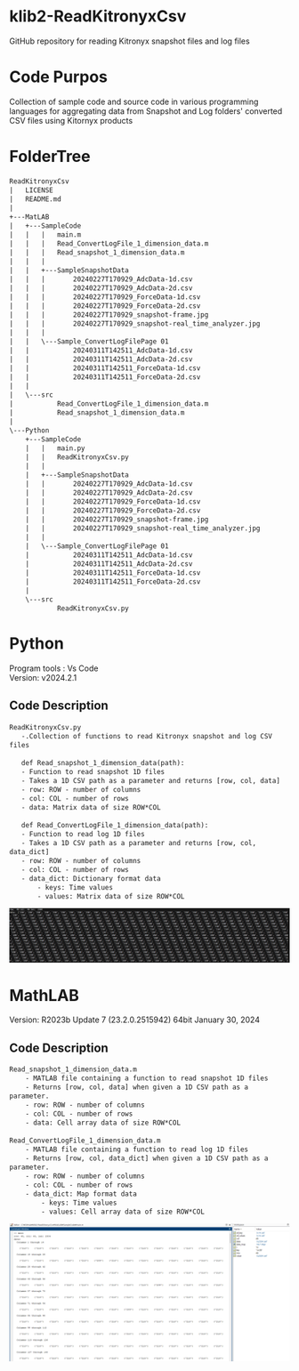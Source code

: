 # klib2-ReadKitronyxCsv
 GitHub repository for reading Kitronyx snapshot files and log files

# Code Purpos
Collection of sample code and source code in various programming languages for aggregating data from Snapshot and Log folders' converted CSV files using Kitornyx products


# FolderTree
```
ReadKitronyxCsv
|   LICENSE
|   README.md
|
+---MatLAB
|   +---SampleCode
|   |   |   main.m
|   |   |   Read_ConvertLogFile_1_dimension_data.m
|   |   |   Read_snapshot_1_dimension_data.m
|   |   |
|   |   +---SampleSnapshotData
|   |   |       20240227T170929_AdcData-1d.csv
|   |   |       20240227T170929_AdcData-2d.csv
|   |   |       20240227T170929_ForceData-1d.csv
|   |   |       20240227T170929_ForceData-2d.csv
|   |   |       20240227T170929_snapshot-frame.jpg
|   |   |       20240227T170929_snapshot-real_time_analyzer.jpg
|   |   |
|   |   \---Sample_ConvertLogFilePage 01
|   |           20240311T142511_AdcData-1d.csv
|   |           20240311T142511_AdcData-2d.csv
|   |           20240311T142511_ForceData-1d.csv
|   |           20240311T142511_ForceData-2d.csv
|   |
|   \---src
|           Read_ConvertLogFile_1_dimension_data.m
|           Read_snapshot_1_dimension_data.m
|
\---Python
    +---SampleCode
    |   |   main.py
    |   |   ReadKitronyxCsv.py
    |   |
    |   +---SampleSnapshotData
    |   |       20240227T170929_AdcData-1d.csv
    |   |       20240227T170929_AdcData-2d.csv
    |   |       20240227T170929_ForceData-1d.csv
    |   |       20240227T170929_ForceData-2d.csv
    |   |       20240227T170929_snapshot-frame.jpg
    |   |       20240227T170929_snapshot-real_time_analyzer.jpg
    |   |
    |   \---Sample_ConvertLogFilePage 01
    |           20240311T142511_AdcData-1d.csv
    |           20240311T142511_AdcData-2d.csv
    |           20240311T142511_ForceData-1d.csv
    |           20240311T142511_ForceData-2d.csv
    |
    \---src
            ReadKitronyxCsv.py
```
# Python
Program tools : Vs Code  
Version: v2024.2.1  
 ## Code Description
 ```
ReadKitronyxCsv.py
    -.Collection of functions to read Kitronyx snapshot and log CSV files
      
    def Read_snapshot_1_dimension_data(path):
    - Function to read snapshot 1D files
    - Takes a 1D CSV path as a parameter and returns [row, col, data]
    - row: ROW - number of columns
    - col: COL - number of rows
    - data: Matrix data of size ROW*COL

    def Read_ConvertLogFile_1_dimension_data(path):
    - Function to read log 1D files
    - Takes a 1D CSV path as a parameter and returns [row, col, data_dict]
    - row: ROW - number of columns
    - col: COL - number of rows
    - data_dict: Dictionary format data
        - keys: Time values
        - values: Matrix data of size ROW*COL

```

![sample code image](res/PythonSampleResult.png)


# MathLAB
Version: R2023b Update 7 (23.2.0.2515942) 64bit January 30, 2024  

## Code Description
```
Read_snapshot_1_dimension_data.m
    - MATLAB file containing a function to read snapshot 1D files
    - Returns [row, col, data] when given a 1D CSV path as a parameter.
    - row: ROW - number of columns
    - col: COL - number of rows
    - data: Cell array data of size ROW*COL

Read_ConvertLogFile_1_dimension_data.m
    - MATLAB file containing a function to read log 1D files
    - Returns [row, col, data_dict] when given a 1D CSV path as a parameter.
    - row: ROW - number of columns
    - col: COL - number of rows
    - data_dict: Map format data
        - keys: Time values
        - values: Cell array data of size ROW*COL
```
![sample code image](res/MatLABSampleResult.png)
